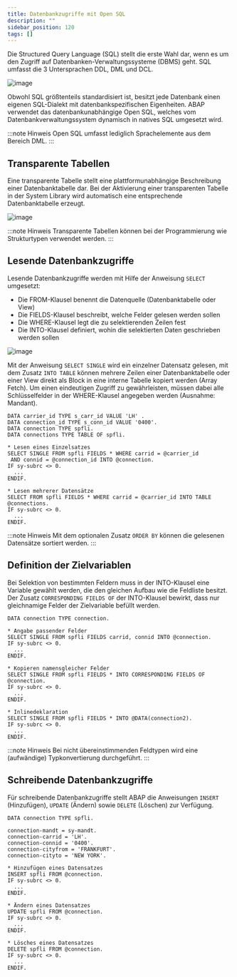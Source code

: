 ```yaml
---
title: Datenbankzugriffe mit Open SQL
description: ""
sidebar_position: 120
tags: []
---
```


Die Structured Query Language (SQL) stellt die erste Wahl dar, wenn es um den Zugriff auf Datenbanken-Verwaltungssysteme (DBMS) geht. SQL umfasst die 3 Untersprachen DDL, DML und DCL.

![image](https://user-images.githubusercontent.com/47243617/194826074-6e5c78e6-0d16-4ada-b40c-5224757b7f79.png)

Obwohl SQL größtenteils standardisiert ist, besitzt jede Datenbank einen eigenen SQL-Dialekt mit datenbankspezifischen Eigenheiten. ABAP verwendet das datenbankunabhängige Open SQL, welches vom Datenbankverwaltungssystem dynamisch in natives SQL umgesetzt wird.

:::note Hinweis
Open SQL umfasst lediglich Sprachelemente aus dem Bereich DML.
:::

## Transparente Tabellen
Eine transparente Tabelle stellt eine plattformunabhängige Beschreibung einer Datenbanktabelle dar. Bei der Aktivierung einer transparenten Tabelle in der System Library wird automatisch eine entsprechende Datenbanktabelle erzeugt.

![image](https://user-images.githubusercontent.com/47243617/194826162-f6e2b86a-790b-4dc8-8779-de1142333777.png)

:::note Hinweis
Transparente Tabellen können bei der Programmierung wie Strukturtypen verwendet werden.
:::

## Lesende Datenbankzugriffe
Lesende Datenbankzugriffe werden mit Hilfe der Anweisung `SELECT` umgesetzt:
- Die FROM-Klausel benennt die Datenquelle (Datenbanktabelle oder View)
- Die FIELDS-Klausel beschreibt, welche Felder gelesen werden sollen
- Die WHERE-Klausel legt die zu selektierenden Zeilen fest
- Die INTO-Klausel definiert, wohin die selektierten Daten geschrieben werden sollen

![image](https://user-images.githubusercontent.com/47243617/194826233-6d47f22c-c63b-4731-af6b-8e617861ab70.png)

Mit der Anweisung `SELECT SINGLE` wird ein einzelner Datensatz gelesen, mit dem Zusatz `INTO TABLE` können mehrere Zeilen einer Datenbanktabelle oder einer View direkt als Block in eine interne Tabelle kopiert werden (Array Fetch). Um einen eindeutigen Zugriff 
zu gewährleisten, müssen dabei alle Schlüsselfelder in der WHERE-Klausel angegeben werden (Ausnahme: Mandant).

```abap
DATA carrier_id TYPE s_carr_id VALUE 'LH' .
DATA connection_id TYPE s_conn_id VALUE '0400'.
DATA connection TYPE spfli.
DATA connections TYPE TABLE OF spfli.

* Lesen eines Einzelsatzes
SELECT SINGLE FROM spfli FIELDS * WHERE carrid = @carrier_id
 AND connid = @connection_id INTO @connection.
IF sy-subrc <> 0.
  ...
ENDIF.

* Lesen mehrerer Datensätze
SELECT FROM spfli FIELDS * WHERE carrid = @carrier_id INTO TABLE @connections.
IF sy-subrc <> 0.
  ...
ENDIF.
```

:::note Hinweis
Mit dem optionalen Zusatz `ORDER BY` können die gelesenen Datensätze sortiert werden.
:::

## Definition der Zielvariablen
Bei Selektion von bestimmten Feldern muss in der INTO-Klausel eine Variable gewählt werden, die den gleichen Aufbau wie die Feldliste besitzt. Der Zusatz `CORRESPONDING FIELDS OF` der INTO-Klausel bewirkt, dass nur gleichnamige Felder der Zielvariable befüllt 
werden.

```abap
DATA connection TYPE connection.

* Angabe passender Felder
SELECT SINGLE FROM spfli FIELDS carrid, connid INTO @connection.
IF sy-subrc <> 0.
  ...
ENDIF.

* Kopieren namensgleicher Felder
SELECT SINGLE FROM spfli FIELDS * INTO CORRESPONDING FIELDS OF @connection.
IF sy-subrc <> 0.
  ...
ENDIF.

* Inlinedeklaration
SELECT SINGLE FROM spfli FIELDS * INTO @DATA(connection2).
IF sy-subrc <> 0.
  ...
ENDIF.
```

:::note Hinweis
Bei nicht übereinstimmenden Feldtypen wird eine (aufwändige) Typkonvertierung durchgeführt.
:::

## Schreibende Datenbankzugriffe
Für schreibende Datenbankzugriffe stellt ABAP die Anweisungen `INSERT` (Hinzufügen), `UPDATE` (Ändern) sowie `DELETE` (Löschen) zur Verfügung.

```abap
DATA connection TYPE spfli.

connection-mandt = sy-mandt.
connection-carrid = 'LH'.
connection-connid = '0400'.
connection-cityfrom = 'FRANKFURT'.
connection-cityto = 'NEW YORK'.

* Hinzufügen eines Datensatzes
INSERT spfli FROM @connection.
IF sy-subrc <> 0.
  ...
ENDIF.

* Ändern eines Datensatzes
UPDATE spfli FROM @connection.
IF sy-subrc <> 0.
  ...
ENDIF.

* Lösches eines Datensatzes
DELETE spfli FROM @connection.
IF sy-subrc <> 0.
  ...
ENDIF.
```
